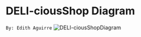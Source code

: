 # **DELI-ciousShop Diagram**
`By: Edith Aguirre`
![DELI-ciousShopDiagram](https://github.com/user-attachments/assets/fbcc5fd5-a5e3-4488-a699-e629eadf1dab)
